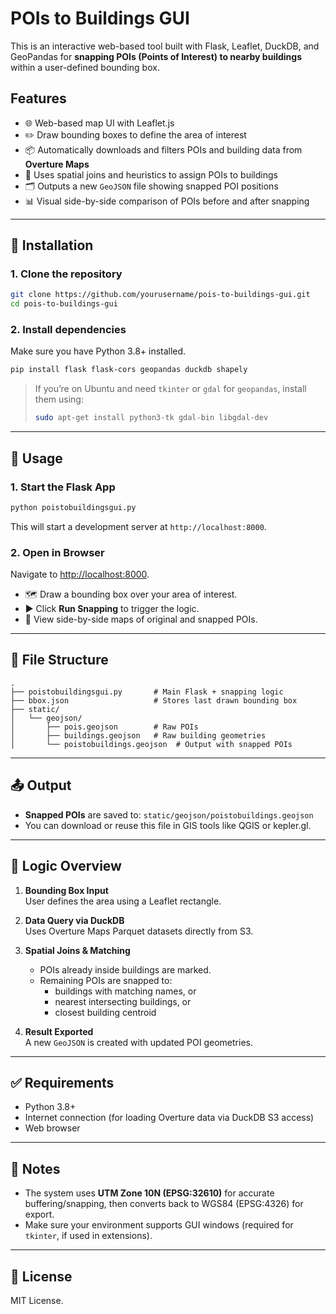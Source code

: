 # POIs to Buildings GUI

This is an interactive web-based tool built with Flask, Leaflet, DuckDB, and GeoPandas for **snapping POIs (Points of Interest) to nearby buildings** within a user-defined bounding box.

## Features

- 🌐 Web-based map UI with Leaflet.js
- ✏️ Draw bounding boxes to define the area of interest
- 📦 Automatically downloads and filters POIs and building data from **Overture Maps**
- 📍 Uses spatial joins and heuristics to assign POIs to buildings
- 🗂️ Outputs a new `GeoJSON` file showing snapped POI positions
- 📊 Visual side-by-side comparison of POIs before and after snapping

---

## 🔧 Installation

### 1. Clone the repository
```bash
git clone https://github.com/yourusername/pois-to-buildings-gui.git
cd pois-to-buildings-gui
```

### 2. Install dependencies
Make sure you have Python 3.8+ installed.

```bash
pip install flask flask-cors geopandas duckdb shapely
```

> If you’re on Ubuntu and need `tkinter` or `gdal` for `geopandas`, install them using:
> ```bash
> sudo apt-get install python3-tk gdal-bin libgdal-dev
> ```

---

## 🚀 Usage

### 1. Start the Flask App
```bash
python poistobuildingsgui.py
```

This will start a development server at `http://localhost:8000`.

### 2. Open in Browser
Navigate to [http://localhost:8000](http://localhost:8000).

- 🗺️ Draw a bounding box over your area of interest.
- ▶️ Click **Run Snapping** to trigger the logic.
- 📁 View side-by-side maps of original and snapped POIs.

---

## 📂 File Structure

```
.
├── poistobuildingsgui.py       # Main Flask + snapping logic
├── bbox.json                   # Stores last drawn bounding box
├── static/
│   └── geojson/
│       ├── pois.geojson        # Raw POIs
│       ├── buildings.geojson   # Raw building geometries
│       └── poistobuildings.geojson  # Output with snapped POIs
```

---

## 📤 Output

- **Snapped POIs** are saved to: `static/geojson/poistobuildings.geojson`
- You can download or reuse this file in GIS tools like QGIS or kepler.gl.

---

## 🧠 Logic Overview

1. **Bounding Box Input**  
   User defines the area using a Leaflet rectangle.

2. **Data Query via DuckDB**  
   Uses Overture Maps Parquet datasets directly from S3.

3. **Spatial Joins & Matching**  
   - POIs already inside buildings are marked.
   - Remaining POIs are snapped to:
     - buildings with matching names, or
     - nearest intersecting buildings, or
     - closest building centroid

4. **Result Exported**  
   A new `GeoJSON` is created with updated POI geometries.

---

## ✅ Requirements

- Python 3.8+
- Internet connection (for loading Overture data via DuckDB S3 access)
- Web browser

---

## 📝 Notes

- The system uses **UTM Zone 10N (EPSG:32610)** for accurate buffering/snapping, then converts back to WGS84 (EPSG:4326) for export.
- Make sure your environment supports GUI windows (required for `tkinter`, if used in extensions).

---

## 📄 License

MIT License.
